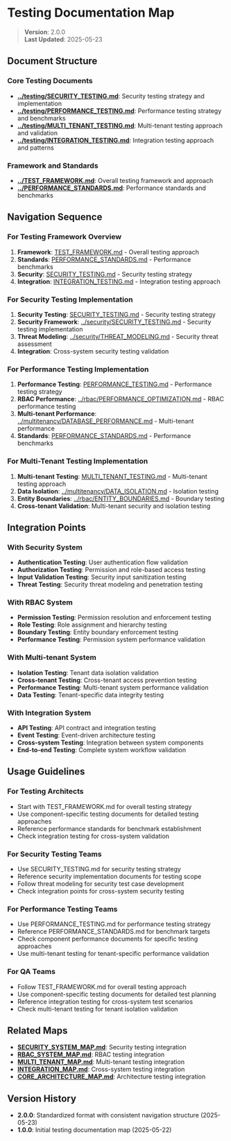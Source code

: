 
# Testing Documentation Map

> **Version**: 2.0.0  
> **Last Updated**: 2025-05-23

## Document Structure

### Core Testing Documents
- **[../testing/SECURITY_TESTING.md](../testing/SECURITY_TESTING.md)**: Security testing strategy and implementation
- **[../testing/PERFORMANCE_TESTING.md](../testing/PERFORMANCE_TESTING.md)**: Performance testing strategy and benchmarks
- **[../testing/MULTI_TENANT_TESTING.md](../testing/MULTI_TENANT_TESTING.md)**: Multi-tenant testing approach and validation
- **[../testing/INTEGRATION_TESTING.md](../testing/INTEGRATION_TESTING.md)**: Integration testing approach and patterns

### Framework and Standards
- **[../TEST_FRAMEWORK.md](../TEST_FRAMEWORK.md)**: Overall testing framework and approach
- **[../PERFORMANCE_STANDARDS.md](../PERFORMANCE_STANDARDS.md)**: Performance standards and benchmarks

## Navigation Sequence

### For Testing Framework Overview
1. **Framework**: [TEST_FRAMEWORK.md](../TEST_FRAMEWORK.md) - Overall testing approach
2. **Standards**: [PERFORMANCE_STANDARDS.md](../PERFORMANCE_STANDARDS.md) - Performance benchmarks
3. **Security**: [SECURITY_TESTING.md](../testing/SECURITY_TESTING.md) - Security testing strategy
4. **Integration**: [INTEGRATION_TESTING.md](../testing/INTEGRATION_TESTING.md) - Integration testing approach

### For Security Testing Implementation
1. **Security Testing**: [SECURITY_TESTING.md](../testing/SECURITY_TESTING.md) - Security testing strategy
2. **Security Framework**: [../security/SECURITY_TESTING.md](../security/SECURITY_TESTING.md) - Security testing implementation
3. **Threat Modeling**: [../security/THREAT_MODELING.md](../security/THREAT_MODELING.md) - Security threat assessment
4. **Integration**: Cross-system security testing validation

### For Performance Testing Implementation
1. **Performance Testing**: [PERFORMANCE_TESTING.md](../testing/PERFORMANCE_TESTING.md) - Performance testing strategy
2. **RBAC Performance**: [../rbac/PERFORMANCE_OPTIMIZATION.md](../rbac/PERFORMANCE_OPTIMIZATION.md) - RBAC performance testing
3. **Multi-tenant Performance**: [../multitenancy/DATABASE_PERFORMANCE.md](../multitenancy/DATABASE_PERFORMANCE.md) - Multi-tenant performance
4. **Standards**: [PERFORMANCE_STANDARDS.md](../PERFORMANCE_STANDARDS.md) - Performance benchmarks

### For Multi-Tenant Testing Implementation
1. **Multi-tenant Testing**: [MULTI_TENANT_TESTING.md](../testing/MULTI_TENANT_TESTING.md) - Multi-tenant testing approach
2. **Data Isolation**: [../multitenancy/DATA_ISOLATION.md](../multitenancy/DATA_ISOLATION.md) - Isolation testing
3. **Entity Boundaries**: [../rbac/ENTITY_BOUNDARIES.md](../rbac/ENTITY_BOUNDARIES.md) - Boundary testing
4. **Cross-tenant Validation**: Multi-tenant security and isolation testing

## Integration Points

### With Security System
- **Authentication Testing**: User authentication flow validation
- **Authorization Testing**: Permission and role-based access testing
- **Input Validation Testing**: Security input sanitization testing
- **Threat Testing**: Security threat modeling and penetration testing

### With RBAC System
- **Permission Testing**: Permission resolution and enforcement testing
- **Role Testing**: Role assignment and hierarchy testing
- **Boundary Testing**: Entity boundary enforcement testing
- **Performance Testing**: Permission system performance validation

### With Multi-tenant System
- **Isolation Testing**: Tenant data isolation validation
- **Cross-tenant Testing**: Cross-tenant access prevention testing
- **Performance Testing**: Multi-tenant system performance validation
- **Data Testing**: Tenant-specific data integrity testing

### With Integration System
- **API Testing**: API contract and integration testing
- **Event Testing**: Event-driven architecture testing
- **Cross-system Testing**: Integration between system components
- **End-to-end Testing**: Complete system workflow validation

## Usage Guidelines

### For Testing Architects
- Start with TEST_FRAMEWORK.md for overall testing strategy
- Use component-specific testing documents for detailed testing approaches
- Reference performance standards for benchmark establishment
- Check integration testing for cross-system validation

### For Security Testing Teams
- Use SECURITY_TESTING.md for security testing strategy
- Reference security implementation documents for testing scope
- Follow threat modeling for security test case development
- Check integration points for cross-system security testing

### For Performance Testing Teams
- Use PERFORMANCE_TESTING.md for performance testing strategy
- Reference PERFORMANCE_STANDARDS.md for benchmark targets
- Check component performance documents for specific testing approaches
- Use multi-tenant testing for tenant-specific performance validation

### For QA Teams
- Follow TEST_FRAMEWORK.md for overall testing approach
- Use component-specific testing documents for detailed test planning
- Reference integration testing for cross-system test scenarios
- Check multi-tenant testing for tenant isolation validation

## Related Maps

- **[SECURITY_SYSTEM_MAP.md](SECURITY_SYSTEM_MAP.md)**: Security testing integration
- **[RBAC_SYSTEM_MAP.md](RBAC_SYSTEM_MAP.md)**: RBAC testing integration
- **[MULTI_TENANT_MAP.md](MULTI_TENANT_MAP.md)**: Multi-tenant testing integration
- **[INTEGRATION_MAP.md](INTEGRATION_MAP.md)**: Cross-system testing integration
- **[CORE_ARCHITECTURE_MAP.md](CORE_ARCHITECTURE_MAP.md)**: Architecture testing integration

## Version History

- **2.0.0**: Standardized format with consistent navigation structure (2025-05-23)
- **1.0.0**: Initial testing documentation map (2025-05-22)
